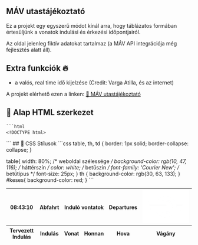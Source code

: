 ## MÁV utastájékoztató

Ez a projekt egy egyszerű módot kínál arra, hogy táblázatos formában értesüljünk a vonatok indulási és érkezési időpontjairól.

Az oldal jelenleg fiktív adatokat tartalmaz (a MÁV API integrációja még fejlesztés alatt áll).

## Extra funkciók 🔥

- a valós, real time idő kijelzése (Credit: Varga Atilla, és az internet)

A projekt elérhető ezen a linken: [🔗 MÁV utastájékoztató](https://danielpimbor.github.io/2025_01_30_MAV_utastajekoztato/)

## 🏢 Alap HTML szerkezet
    ```html
    <!DOCTYPE html>
<html lang="hu">
<head>
    <meta charset="UTF-8">
    <meta name="viewport" content="width=device-width, initial-scale=1.0">
    <title>MÁV utastájékoztató</title>
    <link rel="stylesheet" href="indulo_vonatok.css">
</head>
<body>
    <table id="indulo">
        <thead>
            <tr>
                <th id="ido">08:43:10</th>
                <th>Abfahrt</th>
                <th colspan="2">Induló vontatok</th>
                <th>Departures</th>
                <th><img src="mav.png" alt="MavKep"></th>
            </tr>
            <tr>
                <th>Tervezett Indulás</th>
                <th>Indulás</th>
                <th>Vonat</th>
                <th>Honnan</th>
                <th>Hova</th>
                <th>Vágány</th>
            </tr>
    ```
## 🎵 CSS Stílusok
    ```css
    table, th, td {
    border: 1px solid;
    border-collapse: collapse;
  }

table{
    width: 80%; /* weboldal szélessége */
    background-color: rgb(10, 47, 116); /* háttérszín */
    color: white; /* betűszín */
    font-family: 'Courier New'; /* betűtípus */
    font-size: 25px;
}
th {
    background-color: rgb(30, 63, 133);
}
#keses{
    background-color: red;
}
    ```
